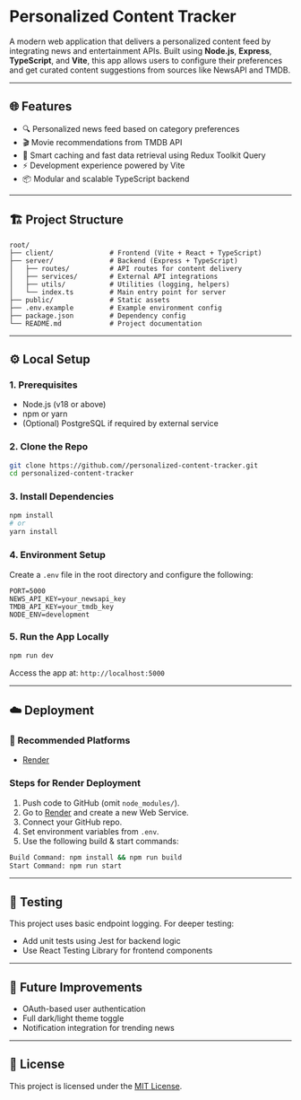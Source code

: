 # Personalized Content Tracker

A modern web application that delivers a personalized content feed by integrating news and entertainment APIs. Built using **Node.js**, **Express**, **TypeScript**, and **Vite**, this app allows users to configure their preferences and get curated content suggestions from sources like NewsAPI and TMDB.

---

## 🌐 Features

- 🔍 Personalized news feed based on category preferences
- 🎬 Movie recommendations from TMDB API
- 🧠 Smart caching and fast data retrieval using Redux Toolkit Query
- ⚡ Development experience powered by Vite
- 📦 Modular and scalable TypeScript backend

---

## 🏗️ Project Structure

```
root/
├── client/              # Frontend (Vite + React + TypeScript)
├── server/              # Backend (Express + TypeScript)
│   ├── routes/          # API routes for content delivery
│   ├── services/        # External API integrations
│   ├── utils/           # Utilities (logging, helpers)
│   └── index.ts         # Main entry point for server
├── public/              # Static assets
├── .env.example         # Example environment config
├── package.json         # Dependency config
└── README.md            # Project documentation
```

---

## ⚙️ Local Setup

### 1. Prerequisites

- Node.js (v18 or above)
- npm or yarn
- (Optional) PostgreSQL if required by external service

### 2. Clone the Repo

```bash
git clone https://github.com//personalized-content-tracker.git
cd personalized-content-tracker
```

### 3. Install Dependencies

```bash
npm install
# or
yarn install
```

### 4. Environment Setup

Create a `.env` file in the root directory and configure the following:

```env
PORT=5000
NEWS_API_KEY=your_newsapi_key
TMDB_API_KEY=your_tmdb_key
NODE_ENV=development
```

### 5. Run the App Locally

```bash
npm run dev
```

Access the app at: `http://localhost:5000`

---

## ☁️ Deployment

### 📌 Recommended Platforms

- [Render](https://render.com)


### Steps for Render Deployment

1. Push code to GitHub (omit `node_modules/`).
2. Go to [Render](https://render.com) and create a new Web Service.
3. Connect your GitHub repo.
4. Set environment variables from `.env`.
5. Use the following build & start commands:

```bash
Build Command: npm install && npm run build
Start Command: npm run start
```

---

## 🧪 Testing

This project uses basic endpoint logging. For deeper testing:

- Add unit tests using Jest for backend logic
- Use React Testing Library for frontend components

---

## 🧠 Future Improvements

- OAuth-based user authentication
- Full dark/light theme toggle
- Notification integration for trending news

---

## 📄 License

This project is licensed under the [MIT License](LICENSE).